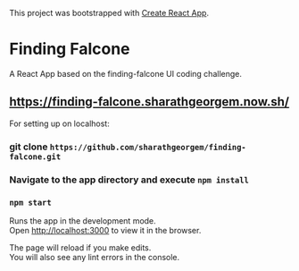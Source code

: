 This project was bootstrapped with [Create React App](https://github.com/facebook/create-react-app).

# Finding Falcone

A React App based on the finding-falcone UI coding challenge.

## https://finding-falcone.sharathgeorgem.now.sh/

For setting up on localhost:

### git clone `https://github.com/sharathgeorgem/finding-falcone.git`

### Navigate to the app directory and execute `npm install`

### `npm start`

Runs the app in the development mode.<br>
Open [http://localhost:3000](http://localhost:3000) to view it in the browser.

The page will reload if you make edits.<br>
You will also see any lint errors in the console.


